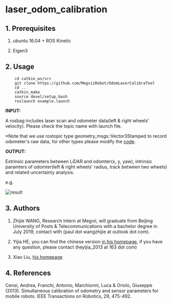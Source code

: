 # laser_odom_calibration

## 1. Prerequisites

1. ubuntu 16.04 + ROS Kinetic

2. Eigen3

## 2. Usage

```
    cd catkin_ws/src
    git clone https://github.com/MegviiRobot/OdomLaserCalibraTool
    cd ..
    catkin_make
    source devel/setup.bash
    roslaunch example.launch
```

__INPUT:__

A rosbag includes laser scan and odometer data(left & right wheels' velocity). Please check the topic name with launch file.

*Note that we use rostopic type geometry_msgs::Vector3Stamped to record odometer's raw data, for other types please modify the [code](https://github.com/MegviiRobot/OdomLaserCalibraTool/blob/master/src/io.cpp#L72).

__OUTPUT:__

Extrinsic parameters between LiDAR and odomter(x, y, yaw), intrinsic paramters of odomter(left & right wheels' radius, track between two wheels) and related uncertainty analysis.

e.g.

<img src="https://github.com/MegviiRobot/OdomLaserCalibraTool/blob/master/result.png" alt="result" />

## 3. Authors

1. Zhijie WANG, Research Intern at Megvii, will graduate from Beijing University of Posts & Telecommunications with a bachelor degree in July 2019, contact with  (paul dot wangzhijie at outlook dot com).

2. Yijia HE, you can find the chinese version [in his homepage](https://blog.csdn.net/heyijia0327/article/details/88571176), if you have any question, please contact (heyijia_2013 at 163 dot com)

3. Xiao Liu, [his homepage](http://www.liuxiao.org/)

## 4. References

Censi, Andrea, Franchi, Antonio, Marchionni, Luca & Oriolo, Giuseppe (2013). Simultaneous calibration of odometry and sensor parameters for mobile robots. IEEE Transactions on Robotics, 29, 475-492.

